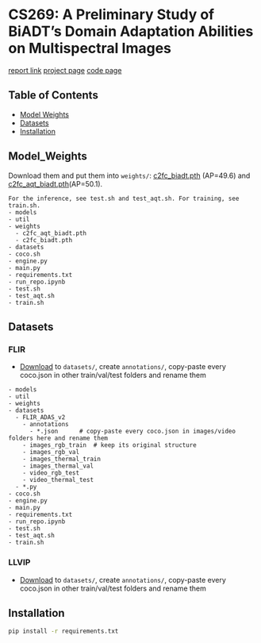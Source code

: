 **CS269**: A Preliminary Study of BiADT’s Domain Adaptation Abilities on Multispectral Images
========
[report link](https://drive.google.com/file/d/1hqbXcS7g6eHs79Y0OKZFlEAIEOaL_OlK/view?usp=sharing)
[project page](https://johnsonkao0213.github.io/CS269/)
[code page](https://github.com/johnsonkao0213/CS269)

## Table of Contents
- [Model Weights](#model_weights)
- [Datasets](#datasets)
- [Installation](#installation)


## Model_Weights
Download them and put them into `weights/`: [c2fc_biadt.pth](https://drive.google.com/file/d/1XsItqdHkoO0zAcdXkZWQwEcnXp-avop-/view?usp=drive_link) (AP=49.6) and [c2fc_aqt_biadt.pth](https://drive.google.com/file/d/1Fl4Kzkto6CN8xPyEdDzNmKyHj7LkHqJg/view?usp=drive_link)(AP=50.1).

```
For the inference, see test.sh and test_aqt.sh. For training, see train.sh.
- models
- util
- weights
  - c2fc_aqt_biadt.pth
  - c2fc_biadt.pth
- datasets
- coco.sh
- engine.py
- main.py
- requirements.txt
- run_repo.ipynb
- test.sh
- test_aqt.sh
- train.sh
```

## Datasets
### FLIR
- [Download](https://www.flir.com/oem/adas/adas-dataset-form/) to `datasets/`, create `annotations/`, copy-paste every coco.json in other train/val/test folders and rename them

```
- models
- util
- weights
- datasets
  - FLIR_ADAS_v2
    - annotations
      - *.json      # copy-paste every coco.json in images/video folders here and rename them
    - images_rgb_train  # keep its original structure
    - images_rgb_val
    - images_thermal_train
    - images_thermal_val
    - video_rgb_test
    - video_thermal_test
  - *.py
- coco.sh
- engine.py
- main.py
- requirements.txt
- run_repo.ipynb
- test.sh
- test_aqt.sh
- train.sh
```
### LLVIP
- [Download](https://github.com/bupt-ai-cz/LLVIP/blob/main/download_dataset.md) to `datasets/`, create `annotations/`, copy-paste every coco.json in other train/val/test folders and rename them

## Installation

```bash
pip install -r requirements.txt
```

